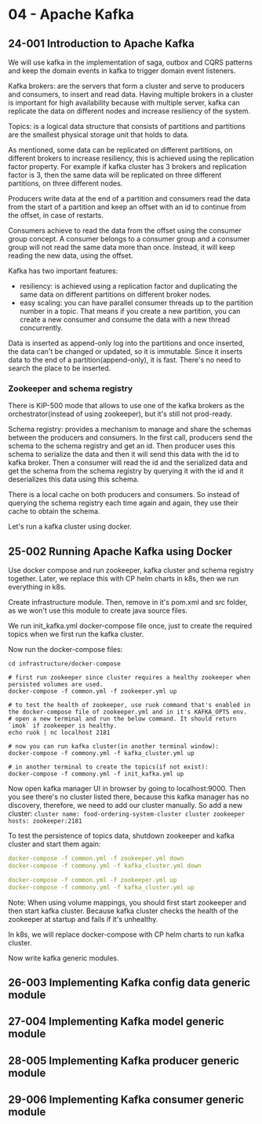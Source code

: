 # 04 - Apache Kafka

## 24-001 Introduction to Apache Kafka
We will use kafka in the implementation of saga, outbox and CQRS patterns and keep the domain events in kafka to trigger
domain event listeners.

Kafka brokers: are the servers that form a cluster and serve to producers and consumers, to insert and read data.
Having multiple brokers in a cluster is important for high availability because with multiple server, kafka can replicate the data
on different nodes and increase resiliency of the system.

Topics: is a logical data structure that consists of partitions and partitions are the smallest physical storage unit that
holds to data.

As mentioned, some data can be replicated on different partitions, on different brokers to increase resiliency, this is achieved using the
replication factor property. For example if kafka cluster has 3 brokers and replication factor is 3, then the same data will be
replicated on three different partitions, on three different nodes.

Producers write data at the end of a partition and consumers read the data from the start of a partition and keep an offset with an id
to continue from the offset, in case of restarts.

Consumers achieve to read the data from the offset using the consumer group concept. A consumer belongs to a consumer group and
a consumer group will not read the same data more than once. Instead, it will keep reading the new data, using the offset.

Kafka has two important features:
- resiliency: is achieved using a replication factor and duplicating the same data on different partitions on different broker nodes.
- easy scaling: you can have parallel consumer threads up to the partition number in a topic. That means if you create a new partition,
you can create a new consumer and consume the data with a new thread concurrently.

Data is inserted as append-only log into the partitions and once inserted, the data can't be changed or updated, so it is immutable.
Since it inserts data to the end of a partition(append-only), it is fast. There's no need to search the place to be inserted.

### Zookeeper and schema registry
There is KIP-500 mode that allows to use one of the kafka brokers as the orchestrator(instead of using zookeeper), but it's still
not prod-ready.

Schema registry: provides a mechanism to manage and share the schemas between the producers and consumers. In the first call,
producers send the schema to the schema registry and get an id. Then producer uses this schema to serialize the data and then it will
send this data with the id to kafka broker. Then a consumer will read the id and the serialized data and get the schema from the
schema registry by querying it with the id and it deserializes this data using this schema.

There is a local cache on both producers and consumers. So instead of querying the schema registry each time again and again, they use their
cache to obtain the schema.

Let's run a kafka cluster using docker.

## 25-002 Running Apache Kafka using Docker
Use docker compose and run zookeeper, kafka cluster and schema registry together. Later, we replace this with CP helm charts in k8s,
then we run everything in k8s.

Create infrastructure module. Then, remove <properties> in it's pom.xml and src folder, as we won't use this module to create java
source files.

We run init_kafka.yml docker-compose file once, just to create the required topics when we first run the kafka cluster.

Now run the docker-compose files:
```shell
cd infrastructure/docker-compose

# first run zookeeper since cluster requires a healthy zookeeper when persisted volumes are used.
docker-compose -f common.yml -f zookeeper.yml up

# to test the health of zookeeper, use ruok command that's enabled in the docker-compose file of zookeeper.yml and in it's KAFKA_OPTS env.
# open a new terminal and run the below command. It should return `imok` if zookeeper is healthy.
echo ruok | nc localhost 2181

# now you can run kafka cluster(in another terminal window):
docker-compose -f commony.yml -f kafka_cluster.yml up

# in another terminal to create the topics(if not exist):
docker-compose -f commony.yml -f init_kafka.yml up

```
Now open kafka manager UI in browser by going to localhost:9000. Then you see there's no cluster listed there, because this kafka manager
has no discovery, therefore, we need to add our cluster manually. So add a new cluster:
`
cluster name: food-ordering-system-cluster
cluster zookeeper hosts: zookeeper:2181
`

To test the persistence of topics data, shutdown zookeeper and kafka cluster and start them again:
```yaml
docker-compose -f common.yml -f zookeeper.yml down
docker-compose -f commony.yml -f kafka_cluster.yml down

docker-compose -f common.yml -f zookeeper.yml up
docker-compose -f commony.yml -f kafka_cluster.yml up
```

Note: When using volume mappings, you should first start zookeeper and then start kafka cluster. Because kafka cluster checks the health
of the zookeeper at startup and fails if it's unhealthy.

In k8s, we will replace docker-compose with CP helm charts to run kafka cluster.

Now write kafka generic modules.

## 26-003 Implementing Kafka config data generic module

## 27-004 Implementing Kafka model generic module

## 28-005 Implementing Kafka producer generic module

## 29-006 Implementing Kafka consumer generic module